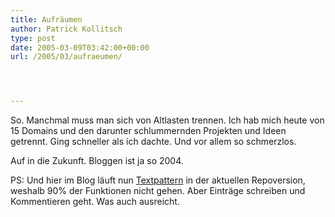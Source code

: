 ```yaml
---
title: Aufräumen
author: Patrick Kollitsch
type: post
date: 2005-03-09T03:42:00+00:00
url: /2005/03/aufraeumen/




---
```

So. Manchmal muss man sich von Altlasten trennen. Ich hab mich heute von 15 Domains und den darunter schlummernden Projekten und Ideen getrennt. Ging schneller als ich dachte. Und vor allem so schmerzlos.

Auf in die Zukunft. Bloggen ist ja so 2004.

PS: Und hier im Blog läuft nun [Textpattern][1] in der aktuellen Repoversion, weshalb 90% der Funktionen nicht gehen. Aber Einträge schreiben und Kommentieren geht. Was auch ausreicht.

 [1]: http://textpattern.com
